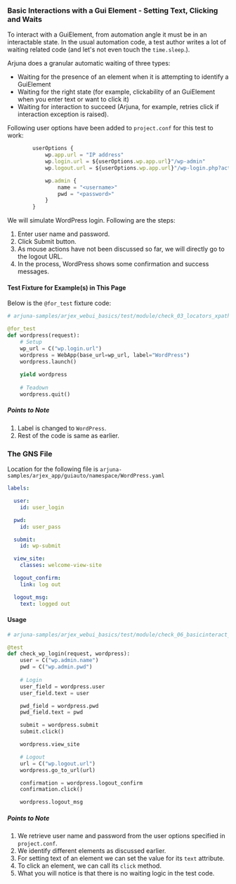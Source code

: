 ### Basic Interactions with a Gui Element - Setting Text, Clicking and Waits

To interact with a GuiElement, from automation angle it must be in an interactable state. In the usual automation code, a test author writes a lot of waiting related code (and let's not even touch the `time.sleep`.).

Arjuna does a granular automatic waiting of three types:
- Waiting for the presence of an element when it is attempting to identify a GuiElement
- Waiting for the right state (for example, clickability of an GuiElement when you enter text or want to click it)
- Waiting for interaction to succeed (Arjuna, for example, retries click if interaction exception is raised).

Following user options have been added to `project.conf` for this test to work:

```javascript
        userOptions {
	        wp.app.url = "IP address"
	        wp.login.url = ${userOptions.wp.app.url}"/wp-admin"
	        wp.logout.url = ${userOptions.wp.app.url}"/wp-login.php?action=logout"

            wp.admin {
                name = "<username>"
                pwd = "<password>"
            }
        }
```

We will simulate WordPress login. Following are the steps:
1. Enter user name and password.
2. Click Submit button.
3. As mouse actions have not been discussed so far, we will directly go to the logout URL.
4. In the process, WordPress shows some confirmation and success messages.

#### Test Fixture for Example(s) in This Page

Below is the `@for_test` fixture code:

```python
# arjuna-samples/arjex_webui_basics/test/module/check_03_locators_xpath.py

@for_test
def wordpress(request):
    # Setup
    wp_url = C("wp.login.url")
    wordpress = WebApp(base_url=wp_url, label="WordPress")
    wordpress.launch()
    
    yield wordpress
    
    # Teadown    
    wordpress.quit()
```

##### Points to Note
1. Label is changed to `WordPress`.
2. Rest of the code is same as earlier.


### The GNS File

Location for the following file is `arjuna-samples/arjex_app/guiauto/namespace/WordPress.yaml`

```YAML
labels:

  user:
    id: user_login

  pwd:
    id: user_pass

  submit:
    id: wp-submit

  view_site:
    classes: welcome-view-site

  logout_confirm:
    link: log out

  logout_msg:
    text: logged out
```

#### Usage

```python
# arjuna-samples/arjex_webui_basics/test/module/check_06_basicinteract_raw.py

@test
def check_wp_login(request, wordpress):
    user = C("wp.admin.name")
    pwd = C("wp.admin.pwd")
    
    # Login
    user_field = wordpress.user
    user_field.text = user

    pwd_field = wordpress.pwd
    pwd_field.text = pwd

    submit = wordpress.submit
    submit.click()

    wordpress.view_site

    # Logout
    url = C("wp.logout.url")
    wordpress.go_to_url(url)

    confirmation = wordpress.logout_confirm
    confirmation.click()

    wordpress.logout_msg
```

##### Points to Note
1. We retrieve user name and password from the user options specified in `project.conf`.
2. We identify different elements as discussed earlier.
3. For setting text of an element we can set the value for its `text` attribute.
4. To click an element, we can call its `click` method.
5. What you will notice is that there is no waiting logic in the test code.
